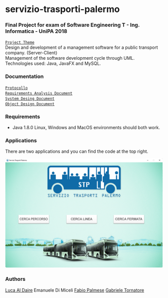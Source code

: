 # servizio-trasporti-palermo

### Final Project for exam of Software Engineering T - Ing. Informatica - UniPA 2018

[``Project Theme``](https://github.com/it9tst/servizio-trasporti-palermo/blob/main/specifiche/Tesina1718.pdf)<br />
Design and development of a management software for a public transport company. (Server-Client)<br />
Management of the software development cycle through UML.<br />
Technologies used: Java, JavaFX and MySQL.

### Documentation

[``Protocollo``](https://github.com/it9tst/servizio-trasporti-palermo/blob/main/doc/Protocollo.pdf)<br />
[``Requirements Analysis Document``](https://github.com/it9tst/servizio-trasporti-palermo/blob/main/doc/RAD.pdf)<br />
[``System Desing Document``](https://github.com/it9tst/servizio-trasporti-palermo/blob/main/doc/SDD.pdf)<br />
[``Object Design Document``](https://github.com/it9tst/servizio-trasporti-palermo/blob/main/doc/ODD.pdf)

### Requirements

- Java 1.8.0
Linux, Windows and MacOS environments should both work.

### Applications

There are two applications and you can find the code at the top right.

![Gui](/img/screen.png)

### Authors
[Luca Al Daire](https://github.com/liuk997)
Emanuele Di Miceli
[Fabio Palmese](https://github.com/fpalmese)
[Gabriele Tornatore](https://github.com/it9tst)
